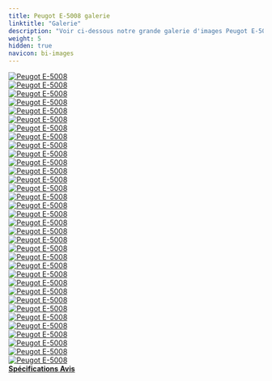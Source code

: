 ```yaml
---
title: Peugot E-5008 galerie
linktitle: "Galerie"
description: "Voir ci-dessous notre grande galerie d'images Peugot E-5008. Cliquez sur les images pour les versions haute résolution."
weight: 5
hidden: true
navicon: bi-images
---
```

<!-- markdownlint-disable MD033 -->
<div class="row" id ="my-gallery">
	<div class="pswp-grid-item col-6 col-md-4">
		<a href="https://media.evkx.net/multimedia/models/peugot/5008/e-5008/charging_1.jpg"
data-pswp-src="https://media.evkx.net/multimedia/models/peugot/5008/e-5008/charging_1.jpg"
data-pswp-width="3000"
data-pswp-height="1666" 
target="_blank">
			<img src="https://media.evkx.net/multimedia/models/peugot/5008/e-5008/charging_1_xst.jpg" alt="Peugot E-5008" class="img-fluid " />
		</a>
	</div>
	<div class="pswp-grid-item col-6 col-md-4">
		<a href="https://media.evkx.net/multimedia/models/peugot/5008/e-5008/details_1.jpg"
data-pswp-src="https://media.evkx.net/multimedia/models/peugot/5008/e-5008/details_1.jpg"
data-pswp-width="3000"
data-pswp-height="2001" 
target="_blank">
			<img src="https://media.evkx.net/multimedia/models/peugot/5008/e-5008/details_1_xst.jpg" alt="Peugot E-5008" class="img-fluid " />
		</a>
	</div>
	<div class="pswp-grid-item col-6 col-md-4">
		<a href="https://media.evkx.net/multimedia/models/peugot/5008/e-5008/details_2.jpg"
data-pswp-src="https://media.evkx.net/multimedia/models/peugot/5008/e-5008/details_2.jpg"
data-pswp-width="3000"
data-pswp-height="2000" 
target="_blank">
			<img src="https://media.evkx.net/multimedia/models/peugot/5008/e-5008/details_2_xst.jpg" alt="Peugot E-5008" class="img-fluid " />
		</a>
	</div>
	<div class="pswp-grid-item col-6 col-md-4">
		<a href="https://media.evkx.net/multimedia/models/peugot/5008/e-5008/details_3.jpg"
data-pswp-src="https://media.evkx.net/multimedia/models/peugot/5008/e-5008/details_3.jpg"
data-pswp-width="3000"
data-pswp-height="2000" 
target="_blank">
			<img src="https://media.evkx.net/multimedia/models/peugot/5008/e-5008/details_3_xst.jpg" alt="Peugot E-5008" class="img-fluid " />
		</a>
	</div>
	<div class="pswp-grid-item col-6 col-md-4">
		<a href="https://media.evkx.net/multimedia/models/peugot/5008/e-5008/details_4.jpg"
data-pswp-src="https://media.evkx.net/multimedia/models/peugot/5008/e-5008/details_4.jpg"
data-pswp-width="3000"
data-pswp-height="1999" 
target="_blank">
			<img src="https://media.evkx.net/multimedia/models/peugot/5008/e-5008/details_4_xst.jpg" alt="Peugot E-5008" class="img-fluid " />
		</a>
	</div>
	<div class="pswp-grid-item col-6 col-md-4">
		<a href="https://media.evkx.net/multimedia/models/peugot/5008/e-5008/exterior_1.jpg"
data-pswp-src="https://media.evkx.net/multimedia/models/peugot/5008/e-5008/exterior_1.jpg"
data-pswp-width="3000"
data-pswp-height="1958" 
target="_blank">
			<img src="https://media.evkx.net/multimedia/models/peugot/5008/e-5008/exterior_1_xst.jpg" alt="Peugot E-5008" class="img-fluid " />
		</a>
	</div>
	<div class="pswp-grid-item col-6 col-md-4">
		<a href="https://media.evkx.net/multimedia/models/peugot/5008/e-5008/exterior_11.jpg"
data-pswp-src="https://media.evkx.net/multimedia/models/peugot/5008/e-5008/exterior_11.jpg"
data-pswp-width="3000"
data-pswp-height="1666" 
target="_blank">
			<img src="https://media.evkx.net/multimedia/models/peugot/5008/e-5008/exterior_11_xst.jpg" alt="Peugot E-5008" class="img-fluid " />
		</a>
	</div>
	<div class="pswp-grid-item col-6 col-md-4">
		<a href="https://media.evkx.net/multimedia/models/peugot/5008/e-5008/exterior_2.jpg"
data-pswp-src="https://media.evkx.net/multimedia/models/peugot/5008/e-5008/exterior_2.jpg"
data-pswp-width="3000"
data-pswp-height="1689" 
target="_blank">
			<img src="https://media.evkx.net/multimedia/models/peugot/5008/e-5008/exterior_2_xst.jpg" alt="Peugot E-5008" class="img-fluid " />
		</a>
	</div>
	<div class="pswp-grid-item col-6 col-md-4">
		<a href="https://media.evkx.net/multimedia/models/peugot/5008/e-5008/exterior_3.jpg"
data-pswp-src="https://media.evkx.net/multimedia/models/peugot/5008/e-5008/exterior_3.jpg"
data-pswp-width="3000"
data-pswp-height="1650" 
target="_blank">
			<img src="https://media.evkx.net/multimedia/models/peugot/5008/e-5008/exterior_3_xst.jpg" alt="Peugot E-5008" class="img-fluid " />
		</a>
	</div>
	<div class="pswp-grid-item col-6 col-md-4">
		<a href="https://media.evkx.net/multimedia/models/peugot/5008/e-5008/exterior_4.jpg"
data-pswp-src="https://media.evkx.net/multimedia/models/peugot/5008/e-5008/exterior_4.jpg"
data-pswp-width="3000"
data-pswp-height="1650" 
target="_blank">
			<img src="https://media.evkx.net/multimedia/models/peugot/5008/e-5008/exterior_4_xst.jpg" alt="Peugot E-5008" class="img-fluid " />
		</a>
	</div>
	<div class="pswp-grid-item col-6 col-md-4">
		<a href="https://media.evkx.net/multimedia/models/peugot/5008/e-5008/exterior_5.jpg"
data-pswp-src="https://media.evkx.net/multimedia/models/peugot/5008/e-5008/exterior_5.jpg"
data-pswp-width="3000"
data-pswp-height="1666" 
target="_blank">
			<img src="https://media.evkx.net/multimedia/models/peugot/5008/e-5008/exterior_5_xst.jpg" alt="Peugot E-5008" class="img-fluid " />
		</a>
	</div>
	<div class="pswp-grid-item col-6 col-md-4">
		<a href="https://media.evkx.net/multimedia/models/peugot/5008/e-5008/exterior_6.jpg"
data-pswp-src="https://media.evkx.net/multimedia/models/peugot/5008/e-5008/exterior_6.jpg"
data-pswp-width="3000"
data-pswp-height="1650" 
target="_blank">
			<img src="https://media.evkx.net/multimedia/models/peugot/5008/e-5008/exterior_6_xst.jpg" alt="Peugot E-5008" class="img-fluid " />
		</a>
	</div>
	<div class="pswp-grid-item col-6 col-md-4">
		<a href="https://media.evkx.net/multimedia/models/peugot/5008/e-5008/exterior_7.jpg"
data-pswp-src="https://media.evkx.net/multimedia/models/peugot/5008/e-5008/exterior_7.jpg"
data-pswp-width="3000"
data-pswp-height="1630" 
target="_blank">
			<img src="https://media.evkx.net/multimedia/models/peugot/5008/e-5008/exterior_7_xst.jpg" alt="Peugot E-5008" class="img-fluid " />
		</a>
	</div>
	<div class="pswp-grid-item col-6 col-md-4">
		<a href="https://media.evkx.net/multimedia/models/peugot/5008/e-5008/exterior_8.jpg"
data-pswp-src="https://media.evkx.net/multimedia/models/peugot/5008/e-5008/exterior_8.jpg"
data-pswp-width="3000"
data-pswp-height="1666" 
target="_blank">
			<img src="https://media.evkx.net/multimedia/models/peugot/5008/e-5008/exterior_8_xst.jpg" alt="Peugot E-5008" class="img-fluid " />
		</a>
	</div>
	<div class="pswp-grid-item col-6 col-md-4">
		<a href="https://media.evkx.net/multimedia/models/peugot/5008/e-5008/exterior_9.jpg"
data-pswp-src="https://media.evkx.net/multimedia/models/peugot/5008/e-5008/exterior_9.jpg"
data-pswp-width="3000"
data-pswp-height="1666" 
target="_blank">
			<img src="https://media.evkx.net/multimedia/models/peugot/5008/e-5008/exterior_9_xst.jpg" alt="Peugot E-5008" class="img-fluid " />
		</a>
	</div>
	<div class="pswp-grid-item col-6 col-md-4">
		<a href="https://media.evkx.net/multimedia/models/peugot/5008/e-5008/headlights_1.jpg"
data-pswp-src="https://media.evkx.net/multimedia/models/peugot/5008/e-5008/headlights_1.jpg"
data-pswp-width="3000"
data-pswp-height="2000" 
target="_blank">
			<img src="https://media.evkx.net/multimedia/models/peugot/5008/e-5008/headlights_1_xst.jpg" alt="Peugot E-5008" class="img-fluid " />
		</a>
	</div>
	<div class="pswp-grid-item col-6 col-md-4">
		<a href="https://media.evkx.net/multimedia/models/peugot/5008/e-5008/headlights_2.jpg"
data-pswp-src="https://media.evkx.net/multimedia/models/peugot/5008/e-5008/headlights_2.jpg"
data-pswp-width="3000"
data-pswp-height="2062" 
target="_blank">
			<img src="https://media.evkx.net/multimedia/models/peugot/5008/e-5008/headlights_2_xst.jpg" alt="Peugot E-5008" class="img-fluid " />
		</a>
	</div>
	<div class="pswp-grid-item col-6 col-md-4">
		<a href="https://media.evkx.net/multimedia/models/peugot/5008/e-5008/interior_1.jpg"
data-pswp-src="https://media.evkx.net/multimedia/models/peugot/5008/e-5008/interior_1.jpg"
data-pswp-width="3000"
data-pswp-height="2138" 
target="_blank">
			<img src="https://media.evkx.net/multimedia/models/peugot/5008/e-5008/interior_1_xst.jpg" alt="Peugot E-5008" class="img-fluid " />
		</a>
	</div>
	<div class="pswp-grid-item col-6 col-md-4">
		<a href="https://media.evkx.net/multimedia/models/peugot/5008/e-5008/interior_2.jpg"
data-pswp-src="https://media.evkx.net/multimedia/models/peugot/5008/e-5008/interior_2.jpg"
data-pswp-width="3000"
data-pswp-height="1789" 
target="_blank">
			<img src="https://media.evkx.net/multimedia/models/peugot/5008/e-5008/interior_2_xst.jpg" alt="Peugot E-5008" class="img-fluid " />
		</a>
	</div>
	<div class="pswp-grid-item col-6 col-md-4">
		<a href="https://media.evkx.net/multimedia/models/peugot/5008/e-5008/interior_3.jpg"
data-pswp-src="https://media.evkx.net/multimedia/models/peugot/5008/e-5008/interior_3.jpg"
data-pswp-width="3000"
data-pswp-height="2003" 
target="_blank">
			<img src="https://media.evkx.net/multimedia/models/peugot/5008/e-5008/interior_3_xst.jpg" alt="Peugot E-5008" class="img-fluid " />
		</a>
	</div>
	<div class="pswp-grid-item col-6 col-md-4">
		<a href="https://media.evkx.net/multimedia/models/peugot/5008/e-5008/main_1.jpg"
data-pswp-src="https://media.evkx.net/multimedia/models/peugot/5008/e-5008/main_1.jpg"
data-pswp-width="3000"
data-pswp-height="1666" 
target="_blank">
			<img src="https://media.evkx.net/multimedia/models/peugot/5008/e-5008/main_1_xst.jpg" alt="Peugot E-5008" class="img-fluid " />
		</a>
	</div>
	<div class="pswp-grid-item col-6 col-md-4">
		<a href="https://media.evkx.net/multimedia/models/peugot/5008/e-5008/rearlights_1.jpg"
data-pswp-src="https://media.evkx.net/multimedia/models/peugot/5008/e-5008/rearlights_1.jpg"
data-pswp-width="3000"
data-pswp-height="2000" 
target="_blank">
			<img src="https://media.evkx.net/multimedia/models/peugot/5008/e-5008/rearlights_1_xst.jpg" alt="Peugot E-5008" class="img-fluid " />
		</a>
	</div>
	<div class="pswp-grid-item col-6 col-md-4">
		<a href="https://media.evkx.net/multimedia/models/peugot/5008/e-5008/rearlights_2.jpg"
data-pswp-src="https://media.evkx.net/multimedia/models/peugot/5008/e-5008/rearlights_2.jpg"
data-pswp-width="3000"
data-pswp-height="2000" 
target="_blank">
			<img src="https://media.evkx.net/multimedia/models/peugot/5008/e-5008/rearlights_2_xst.jpg" alt="Peugot E-5008" class="img-fluid " />
		</a>
	</div>
	<div class="pswp-grid-item col-6 col-md-4">
		<a href="https://media.evkx.net/multimedia/models/peugot/5008/e-5008/rearlights_3.jpg"
data-pswp-src="https://media.evkx.net/multimedia/models/peugot/5008/e-5008/rearlights_3.jpg"
data-pswp-width="3000"
data-pswp-height="2132" 
target="_blank">
			<img src="https://media.evkx.net/multimedia/models/peugot/5008/e-5008/rearlights_3_xst.jpg" alt="Peugot E-5008" class="img-fluid " />
		</a>
	</div>
	<div class="pswp-grid-item col-6 col-md-4">
		<a href="https://media.evkx.net/multimedia/models/peugot/5008/e-5008/screens_1.jpg"
data-pswp-src="https://media.evkx.net/multimedia/models/peugot/5008/e-5008/screens_1.jpg"
data-pswp-width="3000"
data-pswp-height="2000" 
target="_blank">
			<img src="https://media.evkx.net/multimedia/models/peugot/5008/e-5008/screens_1_xst.jpg" alt="Peugot E-5008" class="img-fluid " />
		</a>
	</div>
	<div class="pswp-grid-item col-6 col-md-4">
		<a href="https://media.evkx.net/multimedia/models/peugot/5008/e-5008/screens_2.jpg"
data-pswp-src="https://media.evkx.net/multimedia/models/peugot/5008/e-5008/screens_2.jpg"
data-pswp-width="3000"
data-pswp-height="2000" 
target="_blank">
			<img src="https://media.evkx.net/multimedia/models/peugot/5008/e-5008/screens_2_xst.jpg" alt="Peugot E-5008" class="img-fluid " />
		</a>
	</div>
	<div class="pswp-grid-item col-6 col-md-4">
		<a href="https://media.evkx.net/multimedia/models/peugot/5008/e-5008/screens_3.jpg"
data-pswp-src="https://media.evkx.net/multimedia/models/peugot/5008/e-5008/screens_3.jpg"
data-pswp-width="3000"
data-pswp-height="1807" 
target="_blank">
			<img src="https://media.evkx.net/multimedia/models/peugot/5008/e-5008/screens_3_xst.jpg" alt="Peugot E-5008" class="img-fluid " />
		</a>
	</div>
	<div class="pswp-grid-item col-6 col-md-4">
		<a href="https://media.evkx.net/multimedia/models/peugot/5008/e-5008/screens_4.jpg"
data-pswp-src="https://media.evkx.net/multimedia/models/peugot/5008/e-5008/screens_4.jpg"
data-pswp-width="3000"
data-pswp-height="2000" 
target="_blank">
			<img src="https://media.evkx.net/multimedia/models/peugot/5008/e-5008/screens_4_xst.jpg" alt="Peugot E-5008" class="img-fluid " />
		</a>
	</div>
	<div class="pswp-grid-item col-6 col-md-4">
		<a href="https://media.evkx.net/multimedia/models/peugot/5008/e-5008/secondrowseats_1.jpg"
data-pswp-src="https://media.evkx.net/multimedia/models/peugot/5008/e-5008/secondrowseats_1.jpg"
data-pswp-width="3000"
data-pswp-height="1986" 
target="_blank">
			<img src="https://media.evkx.net/multimedia/models/peugot/5008/e-5008/secondrowseats_1_xst.jpg" alt="Peugot E-5008" class="img-fluid " />
		</a>
	</div>
	<div class="pswp-grid-item col-6 col-md-4">
		<a href="https://media.evkx.net/multimedia/models/peugot/5008/e-5008/secondrowseats_2.jpg"
data-pswp-src="https://media.evkx.net/multimedia/models/peugot/5008/e-5008/secondrowseats_2.jpg"
data-pswp-width="3000"
data-pswp-height="1986" 
target="_blank">
			<img src="https://media.evkx.net/multimedia/models/peugot/5008/e-5008/secondrowseats_2_xst.jpg" alt="Peugot E-5008" class="img-fluid " />
		</a>
	</div>
	<div class="pswp-grid-item col-6 col-md-4">
		<a href="https://media.evkx.net/multimedia/models/peugot/5008/e-5008/trunk_1.jpg"
data-pswp-src="https://media.evkx.net/multimedia/models/peugot/5008/e-5008/trunk_1.jpg"
data-pswp-width="3000"
data-pswp-height="1986" 
target="_blank">
			<img src="https://media.evkx.net/multimedia/models/peugot/5008/e-5008/trunk_1_xst.jpg" alt="Peugot E-5008" class="img-fluid " />
		</a>
	</div>
	<div class="pswp-grid-item col-6 col-md-4">
		<a href="https://media.evkx.net/multimedia/models/peugot/5008/e-5008/trunk_2.jpg"
data-pswp-src="https://media.evkx.net/multimedia/models/peugot/5008/e-5008/trunk_2.jpg"
data-pswp-width="3000"
data-pswp-height="1986" 
target="_blank">
			<img src="https://media.evkx.net/multimedia/models/peugot/5008/e-5008/trunk_2_xst.jpg" alt="Peugot E-5008" class="img-fluid " />
		</a>
	</div>
	<div class="pswp-grid-item col-6 col-md-4">
		<a href="https://media.evkx.net/multimedia/models/peugot/5008/e-5008/trunk_3.jpg"
data-pswp-src="https://media.evkx.net/multimedia/models/peugot/5008/e-5008/trunk_3.jpg"
data-pswp-width="3000"
data-pswp-height="1961" 
target="_blank">
			<img src="https://media.evkx.net/multimedia/models/peugot/5008/e-5008/trunk_3_xst.jpg" alt="Peugot E-5008" class="img-fluid " />
		</a>
	</div>
	<div class="pswp-grid-item col-6 col-md-4">
		<a href="https://media.evkx.net/multimedia/models/peugot/5008/e-5008/wheels_1.jpg"
data-pswp-src="https://media.evkx.net/multimedia/models/peugot/5008/e-5008/wheels_1.jpg"
data-pswp-width="3000"
data-pswp-height="2000" 
target="_blank">
			<img src="https://media.evkx.net/multimedia/models/peugot/5008/e-5008/wheels_1_xst.jpg" alt="Peugot E-5008" class="img-fluid " />
		</a>
	</div>
</div>
<script type="module">
  import PhotoSwipeLightbox from '/js/photoswipe-lightbox.esm.js';
    const lightbox = new PhotoSwipeLightbox({
       gallery: '#my-gallery',
        children: 'a',
        pswpModule: () => import('/js/photoswipe.esm.js')
    });
lightbox.init();
</script>
<div class="mt-3 mb-3">
<a href="../specifications/" class="text-decoration-none text-black">
<strong><i class="bi-arrow-left"></i> Spécifications </strong>
</a>
<a href="../reviews/" class="text-decoration-none text-black float-end">
<strong>Avis <i class="bi-arrow-right"></i></strong>
</a>
</div>
